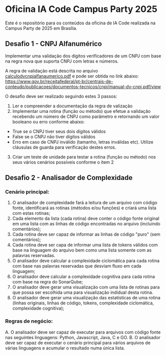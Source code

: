 # Oficina IA Code Campus Party 2025
Este é o repositório para os conteúdos da oficina de IA Code realizada na Campus Party de 2025 em Brasília.

## Desafio 1 - CNPJ Alfanumérico

Implementar uma validação dos dígitos verificadores de um CNPJ com base na regra nova que suporta CNPJ com letras e números.

A regra de validação está descrita no arquivo [calculodvcnpjalfanaumerico.pdf](calculodvcnpjalfanaumerico.pdf) e pode ser obtida no link abaixo:
https://www.gov.br/receitafederal/pt-br/centrais-de-conteudo/publicacoes/documentos-tecnicos/cnpj/manual-dv-cnpj.pdf/view

O desafio deve ser realizado seguindo estes 3 passos:
1. Ler e compreender a documentação da regra de valização
2. Implementar uma rotina (função ou método) que efetue a validação recebendo um número de CNPJ como parâmetro e retornando um valor booleano ou erro conforme abaixo:
  * True se o CNPJ tiver seus dois dígitos válidos
  * False se o CNPJ não tiver dígitos válidos
  * Erro em caso de CNPJ inválido (tamanho, letras inválidas etc). Utilize cláusulas de guarda para verificação destes erros.
3. Criar um teste de unidade para testar a rotina (função ou método) nos seus vários cenários possíveis conforme o item 2

## Desafio 2 - Analisador de Complexidade

### Cenário principal: 
1. O analisador de complexidade fará a leitura de um arquivo com código fonte, identificará as rotinas (métodos e/ou funções) e criará uma lista com estas rotinas;
2. Cada elemento da lista (cada rotina) deve conter o código fonte original em uma lista com as linhas de código encontradas no arquivo (incluindo comentários);
3. Cada rotina deve ser capaz de informar as linhas de código "puro" (sem comentários);
4. Cada rotina deve ser capa de informar uma lista de tokens válidos com base na linguagem do arquivo bem como uma lista somente com as palavras reservadas.
5. O analisador deve calcular a complexidade ciclomática para cada rotina com base nas palavras reservadas que  desviam fluxo em cada linguagem;
6. O analisador deve calcular a complexidade cognitiva para cada rotina com base na regra do SonarQube;
7. O analisador deve gerar uma visualização com uma lista de rotinas para que possa ser escolhida uma para visualização indidual desta rotina.
8. O analisador deve gerar uma visualização das estatísticas de uma rotina (linhas originais, linhas de código, tokens, complexidade ciclomática, complexidade cognitiva);

### Regras de negócio:
A. O analisador deve ser capaz de executar para arquivos com código fonte nas seguintes linguagens: Python, Javascript, Java, C e GO.
B. O analisador deve ser capaz de executar o cenário principal para vários arquivos de várias linguagens e acumular o resultado numa única lista.
